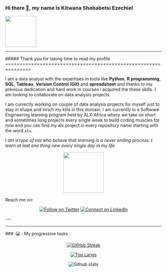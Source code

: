 ### Hi there 👋, my name is Kitwana Shebabetsi Ezechiel
<div id="header" align="left">
  <img src="https://media.giphy.com/media/M9gbBd9nbDrOTu1Mqx/giphy.gif" width="100"/>
</div>
<hr>
##### Thank you for taking time to read my profile
===============================================================

I am a data analyst with the expertises in tools like __Python__, __R programming__, __SQL__, __Tableau__, __Version Control (Git)__ and __spreadsheet__ and thanks to my previous dedication and hard work in courses i acquired the these skills. I am looking to collaborate on data analysis projects.

I am currectly working on couple of data analysis projects for myself just to stay in shape and inrich my kills in this domain. I am currently in a Software Engineering learning program held by ALX-Africa where we take on short and sometimes long projects every single week to build coding muscles for now and you can find my alx project in every repository name starting with the word `alx`.

_I am a type of ma who believe that learning is a never ending process. I learn at leat one thing new every single day in my life._
<div align="center">
  <img src = "https://media.giphy.com/media/JIX9t2j0ZTN9S/giphy.gif" width = "130px"/>
</div>

Reach me on:
<div align="center">

[![Follow on Twitter](https://img.shields.io/badge/--twitter?label=Twitter&logo=Twitter&style=social)](https://twitter.com/KitwanaEzechiel) [![Connect on LinkedIn](https://img.shields.io/badge/--linkedin?label=LinkedIn&logo=LinkedIn&style=social)](https://www.linkedin.com/in/kitwanasheb/)
</div>
---


<!--
**KitwanaSh/KitwanaSh** is a ✨ _special_ ✨ repository because its `README.md` (this file) appears on your GitHub profile.

Here are some ideas to get you started:

- 🔭 I’m currently working on ...
- 🌱 I’m currently learning ...
- 👯 I’m looking to collaborate on ...
- 🤔 I’m looking for help with ...
- 💬 Ask me about ...
- 📫 How to reach me: ...
- 😄 Pronouns: ...

### :hammer_and_wrench: Languages and Tools :
<div>
  <img src="https://github.com/devicons/devicon/blob/master/icons/python/python-original-wordmark.svg" title="Python" alt="Python" width="40" height="40"/>&nbsp;
  <img src="https://github.com/devicons/devicon/blob/master/icons/css3/css3-plain-wordmark.svg"  title="CSS3" alt="CSS" width="40" height="40"/>&nbsp;
  <img src="https://github.com/devicons/devicon/blob/master/icons/html5/html5-original.svg" title="HTML5" alt="HTML" width="40" height="40"/>&nbsp;
  <img src="https://github.com/devicons/devicon/blob/master/icons/javascript/javascript-original.svg" title="JavaScript" alt="JavaScript" width="40" height="40"/>&nbsp;
  <img src="https://github.com/devicons/devicon/blob/master/icons/flask/flask-original.svg" title="Flask" alt="Flask" width="40" height="40"/>&nbsp;
  <img src="https://github.com/devicons/devicon/blob/master/icons/django/django-plain.svg" title="Django"  alt="Django" width="40" height="40"/>&nbsp;
  <img src="https://github.com/devicons/devicon/blob/master/icons/mysql/mysql-original-wordmark.svg" title="MySQL"  alt="MySQL" width="40" height="40"/>&nbsp;
  <img src="https://github.com/devicons/devicon/blob/master/icons/nodejs/nodejs-original-wordmark.svg" title="NodeJS" alt="NodeJS" width="40" height="40"/>&nbsp;
  <img src="https://github.com/devicons/devicon/blob/master/icons/c/c-original.svg" title="C" alt="C" width="40" height="40"/>&nbsp;
  <img src="https://github.com/devicons/devicon/blob/master/icons/r/r-original.svg" title="R" alt="R" width="40" height="40"/>$nbsp;
  <img src="https://github.com/devicons/devicon/blob/master/icons/git/git-original-wordmark.svg" title="Git" **alt="Git" width="40" height="40"/>
</div>
- ⚡ Fun fact: ...
-->
<hr>
### :💻 : My progressive tasks :

<div align="center">

[![GitHub Streak](https://github-readme-streak-stats.herokuapp.com?user=KitwanaSh&theme=dracula)](https://git.io/streak-stats)

[![Top Langs](https://github-readme-stats.vercel.app/api/top-langs/?username=KitwanaSh&layout=compact&theme=vision-friendly-dark)](https://github.com/anuraghazra/github-readme-stats)

![Github stats](https://github-readme-stats.vercel.app/api?username=KitwanaSh&theme=highcontrast&show_icons=true&count_private=true)
</div>
